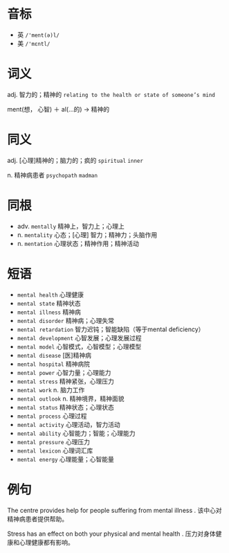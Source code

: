 # 音标

- 英 `/'ment(ə)l/`
- 美 `/'mɛntl/`

# 词义

adj. 智力的；精神的
`relating to the health or state of someone’s mind`



ment(想， 心智) ＋ al(…的) → 精神的

# 同义

adj. [心理]精神的；脑力的；疯的
`spiritual` `inner`

n. 精神病患者
`psychopath` `madman`

# 同根

- adv. `mentally` 精神上，智力上；心理上
- n. `mentality` 心态；[心理] 智力；精神力；头脑作用
- n. `mentation` 心理状态；精神作用；精神活动

# 短语

- `mental health` 心理健康
- `mental state` 精神状态
- `mental illness` 精神病
- `mental disorder` 精神病；心理失常
- `mental retardation` 智力迟钝；智能缺陷（等于mental deficiency）
- `mental development` 心智发展；心理发展过程
- `mental model` 心智模式，心智模型；心理模型
- `mental disease` [医]精神病
- `mental hospital` 精神病院
- `mental power` 心智力量；心理能力
- `mental stress` 精神紧张，心理压力
- `mental work` n. 脑力工作
- `mental outlook` n. 精神境界，精神面貌
- `mental status` 精神状态；心理状态
- `mental process` 心理过程
- `mental activity` 心理活动，智力活动
- `mental ability` 心智能力；智能；心理能力
- `mental pressure` 心理压力
- `mental lexicon` 心理词汇库
- `mental energy` 心理能量；心智能量

# 例句

The centre provides help for people suffering from mental illness .
该中心对精神病患者提供帮助。

Stress has an effect on both your physical and mental health .
压力对身体健康和心理健康都有影响。


